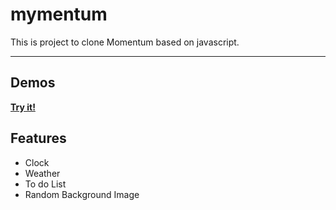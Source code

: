 # mymentum
This is project to clone Momentum based on javascript.

***

## Demos
**[Try it!](https://wooknick.github.io/mymentum/)**

## Features
 - Clock
 - Weather
 - To do List
 - Random Background Image
